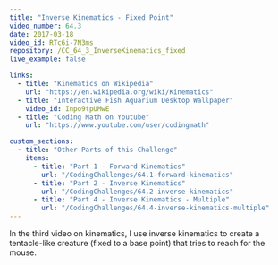 ```yaml
---
title: "Inverse Kinematics - Fixed Point"
video_number: 64.3
date: 2017-03-18
video_id: RTc6i-7N3ms
repository: /CC_64_3_InverseKinematics_fixed
live_example: false

links:
  - title: "Kinematics on Wikipedia"
    url: "https://en.wikipedia.org/wiki/Kinematics"
  - title: "Interactive Fish Aquarium Desktop Wallpaper"
    video_id: Inpo9tpUMwE
  - title: "Coding Math on Youtube"
    url: "https://www.youtube.com/user/codingmath"

custom_sections:
  - title: "Other Parts of this Challenge"
    items:
      - title: "Part 1 - Forward Kinematics"
        url: "/CodingChallenges/64.1-forward-kinematics"
      - title: "Part 2 - Inverse Kinematics"
        url: "/CodingChallenges/64.2-inverse-kinematics"
      - title: "Part 4 - Inverse Kinematics - Multiple"
        url: "/CodingChallenges/64.4-inverse-kinematics-multiple"
---
```


In the third video on kinematics, I use inverse kinematics to create a tentacle-like creature (fixed to a base point) that tries to reach for the mouse.

